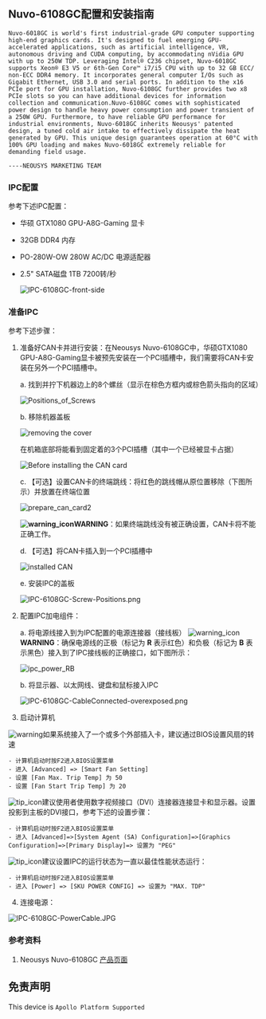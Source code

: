 ## Nuvo-6108GC配置和安装指南

```
Nuvo-6018GC is world's first industrial-grade GPU computer supporting high-end graphics cards. It's designed to fuel emerging GPU-accelerated applications, such as artificial intelligence, VR, autonomous driving and CUDA computing, by accommodating nVidia GPU with up to 250W TDP. Leveraging Intel® C236 chipset, Nuvo-6018GC supports Xeon® E3 V5 or 6th-Gen Core™ i7/i5 CPU with up to 32 GB ECC/ non-ECC DDR4 memory. It incorporates general computer I/Os such as Gigabit Ethernet, USB 3.0 and serial ports. In addition to the x16 PCIe port for GPU installation, Nuvo-6108GC further provides two x8 PCIe slots so you can have additional devices for information collection and communication.Nuvo-6108GC comes with sophisticated power design to handle heavy power consumption and power transient of a 250W GPU. Furthermore, to have reliable GPU performance for industrial environments, Nuvo-6018GC inherits Neousys' patented design, a tuned cold air intake to effectively dissipate the heat generated by GPU. This unique design guarantees operation at 60°C with 100% GPU loading and makes Nuvo-6018GC extremely reliable for demanding field usage.

----NEOUSYS MARKETING TEAM
```

### IPC配置

参考下述IPC配置：

- 华硕 GTX1080 GPU-A8G-Gaming 显卡

- 32GB DDR4 内存

- PO-280W-OW 280W AC/DC 电源适配器

- 2.5" SATA磁盘 1TB 7200转/秒

  ![IPC-6108GC-front-side](images/IPC-6108GC-front-side.jpg)
  
### 准备IPC

参考下述步骤：

1. 准备好CAN卡并进行安装：在Neousys Nuvo-6108GC中，华硕GTX1080 GPU-A8G-Gaming显卡被预先安装在一个PCI插槽中，我们需要将CAN卡安装在另外一个PCI插槽中。

   a. 找到并拧下机器边上的8个螺丝（显示在棕色方框内或棕色箭头指向的区域）

   ![Positions_of_Screws](images/IPC-6108GC-Screw-Positions_labeled.png)

   b. 移除机器盖板

   ![removing the cover](images/Removing_the_cover.JPG)

   在机箱底部将能看到固定着的3个PCI插槽（其中一个已经被显卡占据）

   ![Before installing the CAN card](images/Before_installing_the_can_card.png)

   c. 【可选】设置CAN卡的终端跳线：将红色的跳线帽从原位置移除（下图所示）并放置在终端位置

   ![prepare_can_card2](images/prepare_can_card2.png)

   **![warning_icon](images/warning_icon.png)WARNING**：如果终端跳线没有被正确设置，CAN卡将不能正确工作。

   d. 【可选】将CAN卡插入到一个PCI插槽中

   ![installed CAN](images/After_installing_the_CAN_Card.png)

   e. 安装IPC的盖板
    
   ![IPC-6108GC-Screw-Positions.png](images/IPC-6108GC-Screw-Positions.png)

2. 配置IPC加电组件：

   a. 将电源线接入到为IPC配置的电源连接器（接线板）
   ![warning_icon](images/warning_icon.png)**WARNING**：确保电源线的正极（标记为 **R** 表示红色）和负极（标记为 **B** 表示黑色）接入到了IPC接线板的正确接口，如下图所示：

   ![ipc_power_RB](images/ipc_power_RB.png)
   
   b. 将显示器、以太网线、键盘和鼠标接入IPC
   
   ![IPC-6108GC-CableConnected-overexposed.png](images/IPC-6108GC-CableConnected-overexposed.png)
  
3. 启动计算机

![warning](images/tip_icon.png)如果系统接入了一个或多个外部插入卡，建议通过BIOS设置风扇的转速

```
- 计算机启动时按F2进入BIOS设置菜单
- 进入 [Advanced] => [Smart Fan Setting]
- 设置 [Fan Max. Trip Temp] 为 50
- 设置 [Fan Start Trip Temp] 为 20
```

![tip_icon](images/tip_icon.png)建议使用者使用数字视频接口（DVI）连接器连接显卡和显示器。设置投影到主板的DVI接口，参考下述的设置步骤：

```
- 计算机启动时按F2进入BIOS设置菜单
- 进入 [Advanced]=>[System Agent (SA) Configuration]=>[Graphics Configuration]=>[Primary Display]=> 设置为 "PEG"
```

![tip_icon](images/tip_icon.png)建议设置IPC的运行状态为一直以最佳性能状态运行：

```
- 计算机启动时按F2进入BIOS设置菜单
- 进入 [Power] => [SKU POWER CONFIG] => 设置为 "MAX. TDP"
```

4.  连接电源：

![IPC-6108GC-PowerCable.JPG](images/IPC-6108GC-PowerCable.JPG)

### 参考资料

1. Neousys Nuvo-6108GC [产品页面](http://www.neousys-tech.com/en/product/application/rugged-embedded/nuvo-6108gc-gpu-computing)

## 免责声明

This device is `Apollo Platform Supported`
